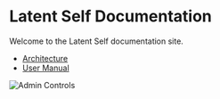 # Latent Self Documentation

Welcome to the Latent Self documentation site.

- [Architecture](architecture.puml)
- [User Manual](user_manual.md)

![Admin Controls](https://via.placeholder.com/800x400.png?text=Admin+Controls)
